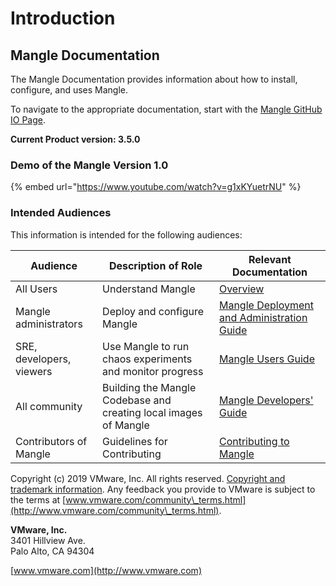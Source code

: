 # Introduction

## Mangle Documentation

The Mangle Documentation provides information about how to install, configure, and uses Mangle.

To navigate to the appropriate documentation, start with the [Mangle GitHub IO Page](https://vmware.github.io/mangle/).

**Current Product version: 3.5.0**

### **Demo of the Mangle Version 1.0**

{% embed url="https://www.youtube.com/watch?v=g1xKYuetrNU" %}

### Intended Audiences

This information is intended for the following audiences:

| **Audience**             | **Description of Role**                                          | **Relevant Documentation**                                          |
| ------------------------ | ---------------------------------------------------------------- | ------------------------------------------------------------------- |
| All Users                | Understand Mangle                                                | [Overview](overview.md)                                             |
| Mangle administrators    | Deploy and configure Mangle                                      | [Mangle Deployment and Administration Guide](mangle-administration) |
| SRE, developers, viewers | Use Mangle to run chaos experiments and monitor progress         | [Mangle Users Guide](sre-developers-and-users)                      |
| All community            | Building the Mangle Codebase and creating local images of Mangle | [Mangle Developers' Guide](building-the-mangle-codebase.md)         |
| Contributors of Mangle   | Guidelines for Contributing                                      | [Contributing to Mangle](contributing-to-mangle.md)                 |

Copyright (c) 2019 VMware, Inc. All rights reserved. [Copyright and trademark information](http://pubs.vmware.com/copyright-trademark.html). Any feedback you provide to VMware is subject to the terms at [www.vmware.com/community\_terms.html](http://www.vmware.com/community\_terms.html).

**VMware, Inc.**\
3401 Hillview Ave.\
Palo Alto, CA 94304

[www.vmware.com](http://www.vmware.com)

